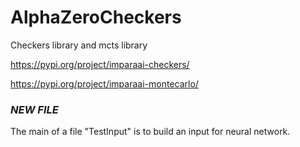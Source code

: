 # AlphaZeroCheckers
Checkers library and mcts library

https://pypi.org/project/imparaai-checkers/

https://pypi.org/project/imparaai-montecarlo/

### ***NEW FILE*** 
The main of a file "TestInput" is to build an input for neural network.
